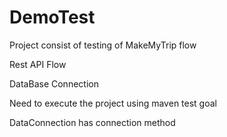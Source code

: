 # DemoTest



Project consist of testing of MakeMyTrip flow

Rest API Flow

DataBase Connection

Need to execute the project using maven test goal

DataConnection has connection method 
